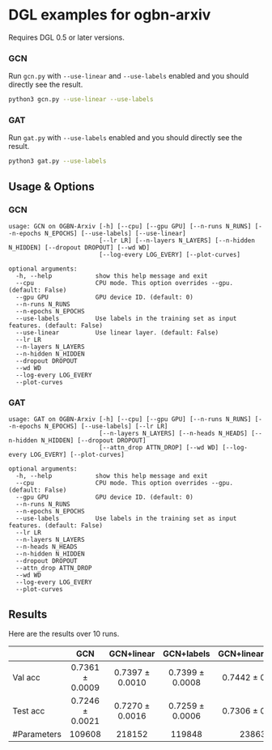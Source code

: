 # DGL examples for ogbn-arxiv

Requires DGL 0.5 or later versions.

### GCN

Run `gcn.py` with `--use-linear` and `--use-labels` enabled and you should directly see the result.

```bash
python3 gcn.py --use-linear --use-labels
```

### GAT

Run `gat.py` with `--use-labels` enabled and you should directly see the result.

```bash
python3 gat.py --use-labels
```

## Usage & Options

### GCN

```
usage: GCN on OGBN-Arxiv [-h] [--cpu] [--gpu GPU] [--n-runs N_RUNS] [--n-epochs N_EPOCHS] [--use-labels] [--use-linear]
                         [--lr LR] [--n-layers N_LAYERS] [--n-hidden N_HIDDEN] [--dropout DROPOUT] [--wd WD]
                         [--log-every LOG_EVERY] [--plot-curves]

optional arguments:
  -h, --help            show this help message and exit
  --cpu                 CPU mode. This option overrides --gpu. (default: False)
  --gpu GPU             GPU device ID. (default: 0)
  --n-runs N_RUNS
  --n-epochs N_EPOCHS
  --use-labels          Use labels in the training set as input features. (default: False)
  --use-linear          Use linear layer. (default: False)
  --lr LR
  --n-layers N_LAYERS
  --n-hidden N_HIDDEN
  --dropout DROPOUT
  --wd WD
  --log-every LOG_EVERY
  --plot-curves
```

### GAT

```
usage: GAT on OGBN-Arxiv [-h] [--cpu] [--gpu GPU] [--n-runs N_RUNS] [--n-epochs N_EPOCHS] [--use-labels] [--lr LR]
                         [--n-layers N_LAYERS] [--n-heads N_HEADS] [--n-hidden N_HIDDEN] [--dropout DROPOUT]
                         [--attn_drop ATTN_DROP] [--wd WD] [--log-every LOG_EVERY] [--plot-curves]

optional arguments:
  -h, --help            show this help message and exit
  --cpu                 CPU mode. This option overrides --gpu. (default: False)
  --gpu GPU             GPU device ID. (default: 0)
  --n-runs N_RUNS
  --n-epochs N_EPOCHS
  --use-labels          Use labels in the training set as input features. (default: False)
  --lr LR
  --n-layers N_LAYERS
  --n-heads N_HEADS
  --n-hidden N_HIDDEN
  --dropout DROPOUT
  --attn_drop ATTN_DROP
  --wd WD
  --log-every LOG_EVERY
  --plot-curves
```

## Results

Here are the results over 10 runs.

|             |       GCN       |   GCN+linear    |   GCN+labels    | GCN+linear+labels |   GAT*+labels   |
|-------------|:---------------:|:---------------:|:---------------:|:-----------------:|:---------------:|
| Val acc     | 0.7361 ± 0.0009 | 0.7397 ± 0.0010 | 0.7399 ± 0.0008 |  0.7442 ± 0.0012  | 0.7504 ± 0.0006 |
| Test acc    | 0.7246 ± 0.0021 | 0.7270 ± 0.0016 | 0.7259 ± 0.0006 |  0.7306 ± 0.0024  | 0.7365 ± 0.0011 |
| #Parameters |     109608      |     218152      |     119848      |      238632       |     1628440     |
